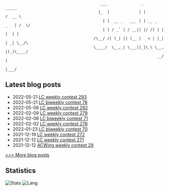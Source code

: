 
```
                                          ___               _              _____ 
                                         |_  |             | |            /  __ \
                                           | |  __ _   ___ | | __ _   _   | /  \/
                                           | | / _` | / __|| |/ /| | | |  | |    
                                       /\__/ /| (_| || (__ |   < | |_| | _| \__/\
                                       \____/  \__,_| \___||_|\_\ \__, |(_)\____/
                                                                   __/ |         
                                                                  |___/          
```

## Latest blog posts
- 2022-05-21 [LC weekly contest 293](https://scnujackychen.github.io/2022/05/21/LC-weekly-contest-293/)
- 2022-05-21 [LC biweekly contest 78](https://scnujackychen.github.io/2022/05/21/LC-biweekly-contest-78/)
- 2022-05-08 [LC weekly contest 292](https://scnujackychen.github.io/2022/05/08/LC-weekly-contest-292/)
- 2022-02-09 [LC weekly contest 279](https://scnujackychen.github.io/2022/02/09/LC-weekly-contest-279/)
- 2022-02-08 [LC biweekly contest 71](https://scnujackychen.github.io/2022/02/08/LC-biweekly-contest-71/)
- 2022-02-02 [LC weekly contest 278](https://scnujackychen.github.io/2022/02/02/LC-weekly-contest-278/)
- 2022-01-23 [LC biweekly contest 70](https://scnujackychen.github.io/2022/01/23/LC-biweekly-contest-70/)
- 2021-12-19 [LC weekly contest 272](https://scnujackychen.github.io/2021/12/19/LC-weekly-contest-272/)
- 2021-12-12 [LC weekly contest 271](https://scnujackychen.github.io/2021/12/12/LC-weekly-contest-271/)
- 2021-12-12 [ACWing weekly contest 29](https://scnujackychen.github.io/2021/12/12/ACWing-weekly-contest-29/)

[>>> More blog posts](https://jackyc.cn/)


## Statistics
![Stats](https://github-readme-stats.vercel.app/api?username=SCNUJackyChen)
![Lang](https://github-readme-stats.vercel.app/api/top-langs/?username=SCNUJackyChen&hide=ipynb,html&layout=compact)
